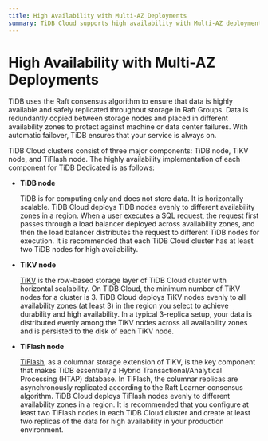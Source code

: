 ```yaml
---
title: High Availability with Multi-AZ Deployments
summary: TiDB Cloud supports high availability with Multi-AZ deployments.
---
```


# High Availability with Multi-AZ Deployments

TiDB uses the Raft consensus algorithm to ensure that data is highly available and safely replicated throughout storage in Raft Groups. Data is redundantly copied between storage nodes and placed in different availability zones to protect against machine or data center failures. With automatic failover, TiDB ensures that your service is always on.

TiDB Cloud clusters consist of three major components: TiDB node, TiKV node, and TiFlash node. The highly availability implementation of each component for TiDB Dedicated is as follows:

* **TiDB node**

    TiDB is for computing only and does not store data. It is horizontally scalable. TiDB Cloud deploys TiDB nodes evenly to different availability zones in a region. When a user executes a SQL request, the request first passes through a load balancer deployed across availability zones, and then the load balancer distributes the request to different TiDB nodes for execution. It is recommended that each TiDB Cloud cluster has at least two TiDB nodes for high availability.

* **TiKV node**

    [TiKV](https://docs.pingcap.com/tidb/stable/tikv-overview) is the row-based storage layer of TiDB Cloud cluster with horizontal scalability. On TiDB Cloud, the minimum number of TiKV nodes for a cluster is 3. TiDB Cloud deploys TiKV nodes evenly to all availability zones (at least 3) in the region you select to achieve durability and high availability. In a typical 3-replica setup, your data is distributed evenly among the TiKV nodes across all availability zones and is persisted to the disk of each TiKV node.

* **TiFlash node**

    [TiFlash](https://docs.pingcap.com/tidb/stable/tiflash-overview), as a columnar storage extension of TiKV, is the key component that makes TiDB essentially a Hybrid Transactional/Analytical Processing (HTAP) database. In TiFlash, the columnar replicas are asynchronously replicated according to the Raft Learner consensus algorithm. TiDB Cloud deploys TiFlash nodes evenly to different availability zones in a region. It is recommended that you configure at least two TiFlash nodes in each TiDB Cloud cluster and create at least two replicas of the data for high availability in your production environment.
